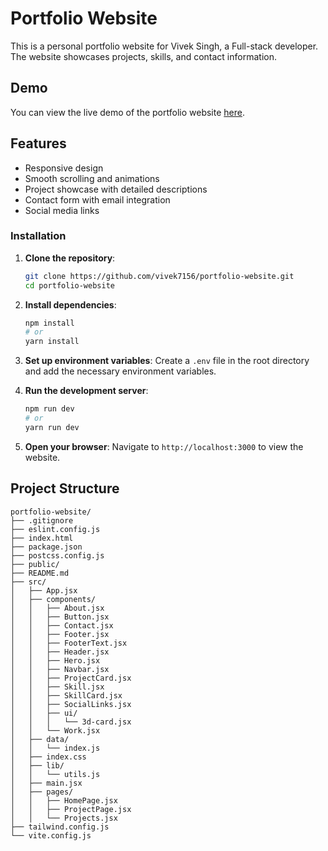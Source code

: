 # Portfolio Website

This is a personal portfolio website for Vivek Singh, a Full-stack developer. The website showcases projects, skills, and contact information.

## Demo

You can view the live demo of the portfolio website [here]([https://your-portfolio-website-link.com](https://viveksingh-portfolio.vercel.app/)).

## Features

- Responsive design
- Smooth scrolling and animations
- Project showcase with detailed descriptions
- Contact form with email integration
- Social media links

### Installation

1. **Clone the repository**:
    ```bash
    git clone https://github.com/vivek7156/portfolio-website.git
    cd portfolio-website
    ```

2. **Install dependencies**:
    ```bash
    npm install
    # or
    yarn install
    ```

3. **Set up environment variables**:
    Create a `.env` file in the root directory and add the necessary environment variables.

4. **Run the development server**:
    ```bash
    npm run dev
    # or
    yarn run dev
    ```

5. **Open your browser**:
    Navigate to `http://localhost:3000` to view the website.

## Project Structure
```
portfolio-website/
├── .gitignore
├── eslint.config.js
├── index.html
├── package.json
├── postcss.config.js
├── public/
├── README.md
├── src/
│   ├── App.jsx
│   ├── components/
│   │   ├── About.jsx
│   │   ├── Button.jsx
│   │   ├── Contact.jsx
│   │   ├── Footer.jsx
│   │   ├── FooterText.jsx
│   │   ├── Header.jsx
│   │   ├── Hero.jsx
│   │   ├── Navbar.jsx
│   │   ├── ProjectCard.jsx
│   │   ├── Skill.jsx
│   │   ├── SkillCard.jsx
│   │   ├── SocialLinks.jsx
│   │   ├── ui/
│   │   │   └── 3d-card.jsx
│   │   └── Work.jsx
│   ├── data/
│   │   └── index.js
│   ├── index.css
│   ├── lib/
│   │   └── utils.js
│   ├── main.jsx
│   ├── pages/
│   │   ├── HomePage.jsx
│   │   ├── ProjectPage.jsx
│   │   └── Projects.jsx
├── tailwind.config.js
└── vite.config.js
```

